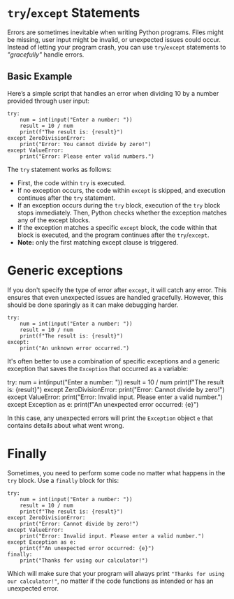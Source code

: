 #  `try`/`except` Statements

Errors are sometimes inevitable when writing Python programs. Files might be missing, user input might be invalid, or unexpected issues could occur. Instead of letting your program crash, you can use `try`/`except` statements to *"gracefully"* handle errors.

## Basic Example

Here’s a simple script that handles an error when dividing 10 by a number provided through user input:

    try:
        num = int(input("Enter a number: "))
        result = 10 / num
        print(f"The result is: {result}")
    except ZeroDivisionError:
        print("Error: You cannot divide by zero!")
    except ValueError:
        print("Error: Please enter valid numbers.")

The `try` statement works as follows:

- First, the code within `try` is executed.
- If no exception occurs, the code within `except` is skipped, and execution continues after the `try` statement.
- If an exception occurs during the `try` block, execution of the  `try` block stops immediately. Then, Python checks whether the exception matches any of the except blocks.
- If the exception matches a specific `except` block, the code within that block is executed, and the program continues after the `try`/`except`.
- **Note:** only the first matching except clause is triggered.

# Generic exceptions

If you don't specify the type of error after `except`, it will catch any error. This ensures that even unexpected issues are handled gracefully. However, this should be done sparingly as it can make debugging harder.

    try:
        num = int(input("Enter a number: "))
        result = 10 / num
        print(f"The result is: {result}")
    except:
        print("An unknown error occurred.")

It's often better to use a combination of specific exceptions and a generic exception that saves the `Exception` that occurred as a variable:

  try:
      num = int(input("Enter a number: "))
      result = 10 / num
      print(f"The result is: {result}")
  except ZeroDivisionError:
      print("Error: Cannot divide by zero!")
  except ValueError:
      print("Error: Invalid input. Please enter a valid number.")
  except Exception as e:
      print(f"An unexpected error occurred: {e}")

In this case, any unexpected errors will print the `Exception` object `e` that contains details about what went wrong.

# Finally

Sometimes, you need to perform some code no matter what happens in the `try` block. Use a `finally` block for this:

    try:
        num = int(input("Enter a number: "))
        result = 10 / num
        print(f"The result is: {result}")
    except ZeroDivisionError:
        print("Error: Cannot divide by zero!")
    except ValueError:
        print("Error: Invalid input. Please enter a valid number.")
    except Exception as e:
        print(f"An unexpected error occurred: {e}")
    finally:
        print("Thanks for using our calculator!")

Which will make sure that your program will always print `"Thanks for using our calculator!"`, no matter if the code functions as intended or has an unexpected error.
